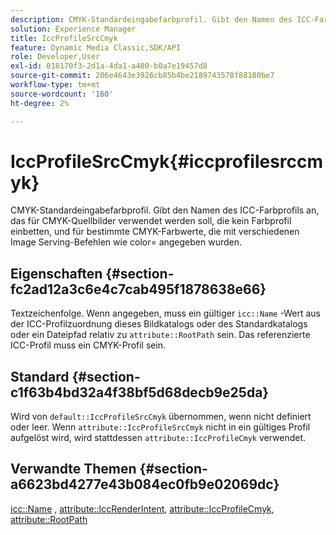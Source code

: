 ```yaml
---
description: CMYK-Standardeingabefarbprofil. Gibt den Namen des ICC-Farbprofils an, das für CMYK-Quellbilder verwendet werden soll, die kein Farbprofil einbetten, und für bestimmte CMYK-Farbwerte, die mit verschiedenen Image Serving-Befehlen wie color= angegeben wurden.
solution: Experience Manager
title: IccProfileSrcCmyk
feature: Dynamic Media Classic,SDK/API
role: Developer,User
exl-id: 018170f3-2d1a-4da1-a480-b0a7e19457d8
source-git-commit: 206e4643e3926cb85b4be2189743578f88180be7
workflow-type: tm+mt
source-wordcount: '160'
ht-degree: 2%

---
```


# IccProfileSrcCmyk{#iccprofilesrccmyk}

CMYK-Standardeingabefarbprofil. Gibt den Namen des ICC-Farbprofils an, das für CMYK-Quellbilder verwendet werden soll, die kein Farbprofil einbetten, und für bestimmte CMYK-Farbwerte, die mit verschiedenen Image Serving-Befehlen wie color= angegeben wurden.

## Eigenschaften {#section-fc2ad12a3c6e4c7cab495f1878638e66}

Textzeichenfolge. Wenn angegeben, muss ein gültiger `icc::Name` -Wert aus der ICC-Profilzuordnung dieses Bildkatalogs oder des Standardkatalogs oder ein Dateipfad relativ zu `attribute::RootPath` sein. Das referenzierte ICC-Profil muss ein CMYK-Profil sein.

## Standard {#section-c1f63b4bd32a4f38bf5d68decb9e25da}

Wird von `default::IccProfileSrcCmyk` übernommen, wenn nicht definiert oder leer. Wenn `attribute::IccProfileSrcCmyk` nicht in ein gültiges Profil aufgelöst wird, wird stattdessen `attribute::IccProfileCmyk` verwendet.

## Verwandte Themen {#section-a6623bd4277e43b084ec0fb9e02069dc}

[icc::Name](../../../../../is-api/image-catalog/image-serving-api-ref/c-image-catalog-reference/c-icc-profile-map-reference/r-name-icc.md#reference-9e7d3c8e35434981a3dfac66b8946cbe) ,  [attribute::IccRenderIntent](../../../../../is-api/image-catalog/image-serving-api-ref/c-image-catalog-reference/c-attributes-reference/r-iccrenderintent.md#reference-012f207f28bd4406a5368d23ed95a51f),  [attribute::IccProfileCmyk](../../../../../is-api/image-catalog/image-serving-api-ref/c-image-catalog-reference/c-attributes-reference/r-iccprofilecmyk.md#reference-db89f9dac33e447cadb359ec1ba27ee0),  [attribute::RootPath](../../../../../is-api/image-catalog/image-serving-api-ref/c-image-catalog-reference/c-attributes-reference/r-rootpath.md#reference-17d57e5967be403b8408fa7214017494)

